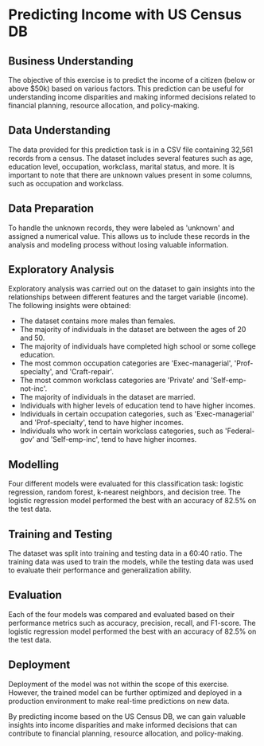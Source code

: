 # Predicting Income with US Census DB

## Business Understanding

The objective of this exercise is to predict the income of a citizen (below or above $50k) based on various factors. This prediction can be useful for understanding income disparities and making informed decisions related to financial planning, resource allocation, and policy-making.

## Data Understanding

The data provided for this prediction task is in a CSV file containing 32,561 records from a census. The dataset includes several features such as age, education level, occupation, workclass, marital status, and more. It is important to note that there are unknown values present in some columns, such as occupation and workclass.

## Data Preparation

To handle the unknown records, they were labeled as 'unknown' and assigned a numerical value. This allows us to include these records in the analysis and modeling process without losing valuable information.

## Exploratory Analysis

Exploratory analysis was carried out on the dataset to gain insights into the relationships between different features and the target variable (income). The following insights were obtained:

- The dataset contains more males than females.
- The majority of individuals in the dataset are between the ages of 20 and 50.
- The majority of individuals have completed high school or some college education.
- The most common occupation categories are 'Exec-managerial', 'Prof-specialty', and 'Craft-repair'.
- The most common workclass categories are 'Private' and 'Self-emp-not-inc'.
- The majority of individuals in the dataset are married.
- Individuals with higher levels of education tend to have higher incomes.
- Individuals in certain occupation categories, such as 'Exec-managerial' and 'Prof-specialty', tend to have higher incomes.
- Individuals who work in certain workclass categories, such as 'Federal-gov' and 'Self-emp-inc', tend to have higher incomes.

## Modelling

Four different models were evaluated for this classification task: logistic regression, random forest, k-nearest neighbors, and decision tree. The logistic regression model performed the best with an accuracy of 82.5% on the test data.

## Training and Testing

The dataset was split into training and testing data in a 60:40 ratio. The training data was used to train the models, while the testing data was used to evaluate their performance and generalization ability.

## Evaluation

Each of the four models was compared and evaluated based on their performance metrics such as accuracy, precision, recall, and F1-score. The logistic regression model performed the best with an accuracy of 82.5% on the test data.

## Deployment

Deployment of the model was not within the scope of this exercise. However, the trained model can be further optimized and deployed in a production environment to make real-time predictions on new data.

By predicting income based on the US Census DB, we can gain valuable insights into income disparities and make informed decisions that can contribute to financial planning, resource allocation, and policy-making.